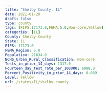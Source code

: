 ```yaml
---
title: "Shelby County, IL"
date: 2021-01-29
draft: false
type: county
tags: [FIPS:17173.0,FEMA:5.0,Non-core,Yellow]
categories: [IL]
County: Shelby County
State: IL
FIPS: 17173.0
FEMA_Region: 5.0
Population: 21634.0
NCHS_Urban_Rural_Classification: Non-core
Tests_in_prior_14_days: 1317.0
Fourteen_day_test_rate_per_100000: 6088.0
Percent_Positivity_in_prior_14_days: 0.069
Level: Yellow
url: /states/IL/shelby-county
---
```



